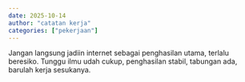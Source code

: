 ```yaml
---
date: 2025-10-14
author: "catatan kerja"
categories: ["pekerjaan"]
---
```


Jangan langsung jadiin internet sebagai penghasilan utama, terlalu beresiko. Tunggu ilmu udah cukup, penghasilan stabil, tabungan ada, barulah kerja sesukanya.